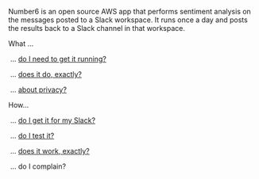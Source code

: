 Number6 is an open source AWS app that performs sentiment analysis on the messages posted to a Slack workspace. It runs once a day and posts the results back to a Slack channel in that workspace. 

What ...

​	... [do I need to get it running?](./what_do_i_need.md)

​	... [does it do, exactly?](./what_does_it_do.md)

​	... [about privacy?](./what_about_privacy.md)

How...

​	... [do I get it for my Slack?](how_do_i_get_it.md)

​	... [do I test it?](./how_do_i_test_it.md)

​	... [does it work, exactly?](./how_does_it_work.md)

​	... do I complain?

